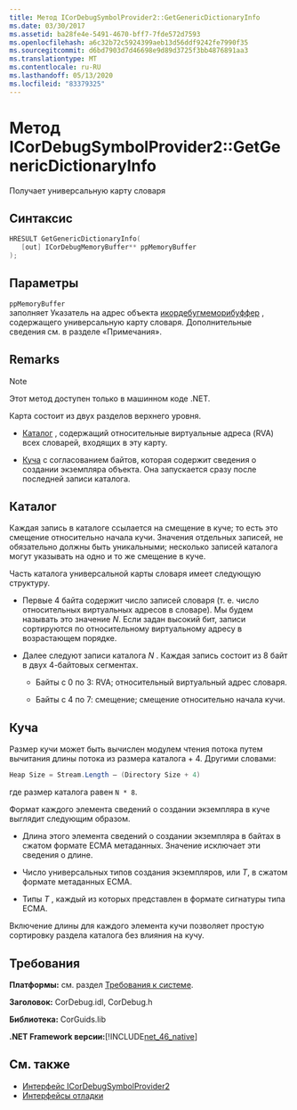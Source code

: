 ```yaml
---
title: Метод ICorDebugSymbolProvider2::GetGenericDictionaryInfo
ms.date: 03/30/2017
ms.assetid: ba28fe4e-5491-4670-bff7-7fde572d7593
ms.openlocfilehash: a6c32b72c5924399aeb13d56ddf9242fe7990f35
ms.sourcegitcommit: d6bd7903d7d46698e9d89d3725f3bb4876891aa3
ms.translationtype: MT
ms.contentlocale: ru-RU
ms.lasthandoff: 05/13/2020
ms.locfileid: "83379325"
---
```

# <a name="icordebugsymbolprovider2getgenericdictionaryinfo-method"></a>Метод ICorDebugSymbolProvider2::GetGenericDictionaryInfo

Получает универсальную карту словаря

## <a name="syntax"></a>Синтаксис

```cpp
HRESULT GetGenericDictionaryInfo(
   [out] ICorDebugMemoryBuffer** ppMemoryBuffer
);
```

## <a name="parameters"></a>Параметры

`ppMemoryBuffer`\
заполняет Указатель на адрес объекта [икордебугмеморибуффер](icordebugmemorybuffer-interface.md) , содержащего универсальную карту словаря. Дополнительные сведения см. в разделе «Примечания».

## <a name="remarks"></a>Remarks

> [!NOTE]
> Этот метод доступен только в машинном коде .NET.

Карта состоит из двух разделов верхнего уровня.

- [Каталог](#Directory) , содержащий относительные виртуальные адреса (RVA) всех словарей, входящих в эту карту.

- [Куча](#Heap) с согласованием байтов, которая содержит сведения о создании экземпляра объекта. Она запускается сразу после последней записи каталога.

<a name="Directory"></a>

## <a name="the-directory"></a>Каталог

Каждая запись в каталоге ссылается на смещение в куче; то есть это смещение относительно начала кучи. Значения отдельных записей, не обязательно должны быть уникальными; несколько записей каталога могут указывать на одно и то же смещение в куче.

Часть каталога универсальной карты словаря имеет следующую структуру.

- Первые 4 байта содержит число записей словаря (т. е. число относительных виртуальных адресов в словаре). Мы будем называть это значение *N*. Если задан высокий бит, записи сортируются по относительному виртуальному адресу в возрастающем порядке.

- Далее следуют записи каталога *N* . Каждая запись состоит из 8 байт в двух 4-байтовых сегментах.

  - Байты с 0 по 3: RVA; относительный виртуальный адрес словаря.

  - Байты с 4 по 7: смещение; смещение относительно начала кучи.

<a name="Heap"></a>

## <a name="the-heap"></a>Куча

Размер кучи может быть вычислен модулем чтения потока путем вычитания длины потока из размера каталога + 4. Другими словами:

```csharp
Heap Size = Stream.Length – (Directory Size + 4)
```

где размер каталога равен `N * 8`.

Формат каждого элемента сведений о создании экземпляра в куче выглядит следующим образом.

- Длина этого элемента сведений о создании экземпляра в байтах в сжатом формате ECMA метаданных. Значение исключает эти сведения о длине.

- Число универсальных типов создания экземпляров, или *T*, в сжатом формате метаданных ECMA.

- Типы *T* , каждый из которых представлен в формате сигнатуры типа ECMA.

Включение длины для каждого элемента кучи позволяет простую сортировку раздела каталога без влияния на кучу.

## <a name="requirements"></a>Требования

**Платформы:** см. раздел [Требования к системе](../../get-started/system-requirements.md).

**Заголовок:** CorDebug.idl, CorDebug.h

**Библиотека:** CorGuids.lib

**.NET Framework версии:**[!INCLUDE[net_46_native](../../../../includes/net-46-native-md.md)]

## <a name="see-also"></a>См. также

- [Интерфейс ICorDebugSymbolProvider2](icordebugsymbolprovider2-interface.md)
- [Интерфейсы отладки](debugging-interfaces.md)
